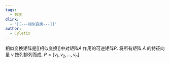 ```yaml
---
tags:
  - 数学
dlink:
  - "[[---相似变换---]]"
author:
  - Cyletix
---
```

相似变换矩阵是[[相似变换]]中对矩阵$A$ 作用的可逆矩阵$P$. 将所有矩阵 $A$ 的特征向量 $v$ 按列排列而成, $P = [v_1, v_2, \ldots, v_n]$. 